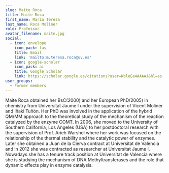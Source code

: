 ```yaml
---
slug: Maite Roca
title: Maite Roca
first_name: María Teresa
last_name: Roca Moliner
role: Professor
avatar_filename: maite.jpg
social:
  - icon: envelope
    icon_pack: fas
    title: Email
    link: 'mailto:m.teresa.roca@uv.es'
  - icon: google-scholar
    icon_pack: ai
    title: Google Scholar
    link: https://scholar.google.es/citations?user=KbleEe4AAAAJ&hl=es
user_groups:
  - Former members
---
```

Maite Roca obtained her BsC(2000) and her European PhD(2005) in chemistry from Universitat Jaume I under the supervision of Vicent Moliner and Iñaki Tuñón. Her PhD was involved in the application of the hybrid QM/MM approach to the theoretical study of the mechanism of the reaction catalyzed by the enzyme COMT. In 2006, she moved to the University of Southern California, Los Angeles (USA) to her postdoctoral research with the supervision of Prof. Arieh Warshel where her work was focused on the relationship of the thermal stability and the catalytic power of enzymes. Later she obtained a Juan de la Cierva contract at Universitat de Valencia and in 2012 she was contracted as researcher at Universitat Jaume I. Nowadays she has a tenure track position at Universitat de Valencia where she is studying the mechanism of DNA Methyltransferases and the role that dynamic effects play in enzyme catalysis.
